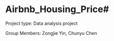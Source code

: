 # Airbnb_Housing_Price#

Project type: Data analysis project

Group Members: Zongjie Yin, Chunyu Chen
